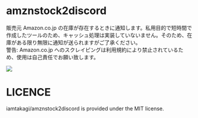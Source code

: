 # amznstock2discord
販売元 Amazon.co.jp の在庫が存在するときに通知します。私用目的で短時間で作成したツールのため、キャッシュ処理は実装していないません。そのため、在庫がある限り無限に通知が送られますがご了承ください。\
警告: Amazon.co.jp へのスクレイピングは利用規約により禁止されているため、使用は自己責任でお願い致します。

![](https://i.imgur.com/KBmWJ0M.png)

# LICENCE
iamtakagi/amznstock2discord is provided under the MIT license.